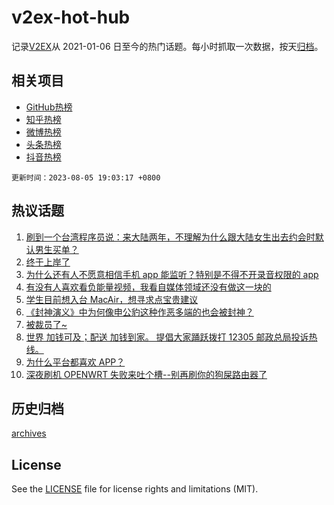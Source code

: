 # v2ex-hot-hub

 记录[V2EX](https://www.v2ex.com/)从 2021-01-06 日至今的热门话题。每小时抓取一次数据，按天[归档](archives)。
 
 ## 相关项目

- [GitHub热榜](https://github.com/snaildev/github-hot-hub)
- [知乎热榜](https://github.com/snaildev/zhihu-hot-hub)
- [微博热榜](https://github.com/snaildev/weibo-hot-hub)
- [头条热榜](https://github.com/snaildev/toutiao-hot-hub)
- [抖音热榜](https://github.com/snaildev/douyin-hot-hub)


 `更新时间：2023-08-05 19:03:17 +0800`

## 热议话题

1. [刷到一个台湾程序员说：来大陆两年，不理解为什么跟大陆女生出去约会时默认男生买单？](https://www.v2ex.com/t/962567)
1. [终于上岸了](https://www.v2ex.com/t/962626)
1. [为什么还有人不愿意相信手机 app 能监听？特别是不得不开录音权限的 app](https://www.v2ex.com/t/962546)
1. [有没有人喜欢看负能量视频，我看自媒体领域还没有做这一块的](https://www.v2ex.com/t/962575)
1. [学生目前想入台 MacAir，想寻求点宝贵建议](https://www.v2ex.com/t/962617)
1. [《封神演义》中为何像申公豹这种作恶多端的也会被封神？](https://www.v2ex.com/t/962560)
1. [被裁员了~](https://www.v2ex.com/t/962616)
1. [世界 加钱可及；配送 加钱到家。 提倡大家踊跃拨打 12305 邮政总局投诉热线。](https://www.v2ex.com/t/962549)
1. [为什么平台都喜欢 APP？](https://www.v2ex.com/t/962608)
1. [深夜刷机 OPENWRT 失败来吐个槽--别再刷你的狗屎路由器了](https://www.v2ex.com/t/962550)

## 历史归档

[archives](archives)

## License

See the [LICENSE](LICENSE) file for license rights and limitations (MIT).

